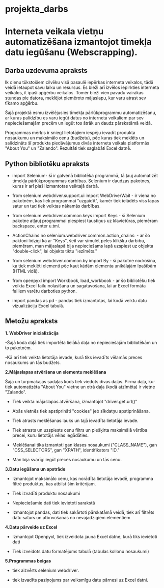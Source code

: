 # projekta_darbs
# Interneta veikala vietņu automatizēšana izmantojot tīmekļa datu iegūšanu (Webscrapping).
## Darba uzdevuma apraksts
Ik dienu tūkstošiem cilvēku visā pasaulē iepērkas interneta veikalos, tādā veidā ietaupot savu laiku un resursus. Es bieži arī izvēlos iepirkties interneta veikalos, it īpaši apģērbu veikalos. Tomēr bieži vien pavadu vairākas stundas pie datora, meklējot piemēroto mājaslapu, kur varu atrast sev tīkamo apģērbu. 

  Šajā projektā esmu izvēlējusies tīmekļa pārlūkprogrammu automatizēšanu, ar kuras palīdzību es varu iegūt datus no interneta veikaliem par sev nepieciešamajām precēm un iegūt tos ātrāk un daudz pārskatāmā veidā.
  
   Programmas mērķis ir sniegt lietotājiem iespēju ievadīt produkta nosaukumu un maksimālo cenu (budžetu), pēc kuras tiek meklēts un salīdzināts šī produkta piedāvājumus divās interneta veikala platformās "About You" un "Zalando". Rezultāti tiek saglabāti Excel datnē.


## Python bibliotēku apraksts
* import Selenium- šī ir galvenā bibliotēka programmā, tā ļauj automatizēt tīmekļa pārlūkprogrammas darbības. Selenium ir daudzas pakotnes, kuras ir arī plaši izmantotas veiktajā darbā.
  
* from selenium.webdriver.support.ui import WebDriverWait - ir viena no pakotnēm, kas liek programmai "uzgaidīt", kamēr tiek ielādēts viss lapas satur un tad tiek veiktas nākamās darbības.

* from selenium.webdriver.common.keys import Keys - šī Selenium pakotne atļauj programmai piespiest taustiņus uz klavietūras, piemēram backspace, enter u.tml.

* ActionChains no selenium.webdriver.common.action_chains: - ar šo paktoni līdzīgi kā ar "Keys", šeit var simulēt peles klikšķu darbību, piemēram, man mājaslapā bija nepieciešams lapā uzspiest uz objekta "double-click", lai objekts tiktu "iezīmēts."

* from selenium.webdriver.common.by import By - šī pakotne nodrošina, ka tiek meklēti elementi pēc kaut kādām elementa unikālajām īpašībām (HTML vidē).

* from openpyxl import Workbook, load_workbook - ar šo bibliotēku tiek veikta Excel failu nolasīšana un sagatavošana, lai ar Excel formāta failiem varētu darboties python.

* import pandas as pd - pandas tiek izmantotas, lai kodā veiktu datu vizualizāciju Excel tabulā.


## Metožu apraksts
**1. WebDriver inicializācija** 

-Šajā koda daļā tiek importēta lielākā daļa no nepieciešajām bibliotēkām un to pakotnēm.

-Kā arī tiek veikta lietotāja ievade, kurā tiks ievadīts vēlamās preces nosaukums un tās budžets.

**2.Mājaslapas atvēršana un elementu meklēšana**

  Šajā un turpmākajās sadaļās kods tiek viedots divās daļās. Pirmā daļa, kur tiek automatizēta "About You" vietne un otrā daļa (kodā atzīmēta) ir vietne "Zalando". 

- Tiek veikta mājaslapas atvēršana, izmantojot "driver.get.url()"

- Abās vietnēs tiek apstiprināti "cookies" jeb sīkdatņu apstiprināšana.

- Tiek atrasts meklēšanas lauks un tajā ievadīta lietotāja ievade.

- Tiek atrasts un uzspiests cenu filtrs un piešķirta maksimālā vērtība precei, kuru lietotājs vēlas iegādāties.

- Meklēšanai tika izmantoti gan klases nosaukumi ("CLASS_NAME"), gan "CSS_SELECTORS", gan "XPATH", identifikators "ID."

- Man bija svarīgi iegūt preces nosaukumu un tās cenu.

**3.Datu iegūšana un apstrāde**
- Izmantojot maksimālo cenu, kas norādīta lietotāja ievadē, programma filtrē produktus, kas atbilst šim kritērijam.
  
- Tiek izvadīti produktu nosaukumi

- Nepieciešamie dati tiek ievietoti sarakstā
  
- Izmantojot pandas, dati tiek sakārtoti pārskatāmā veidā, tiek arī filtrēts datu saturs un atbrīvošanās no nevajadzīgiem elementiem.

**4.Datu pārveide uz Excel**
- Izmantojot Openpyxl, tiek izveidota jauna Excel datne, kurā tiks ievietoti dati

- Tiek izveidots datu formatējums tabulā (tabulas kollonu nosaukumi)

**5.Programmas beigas**
- tiek aizvērts selenium webdriver.

-  tiek izvadīts paziņojums par veiksmīgu datu pārnesi uz Excel datni.




